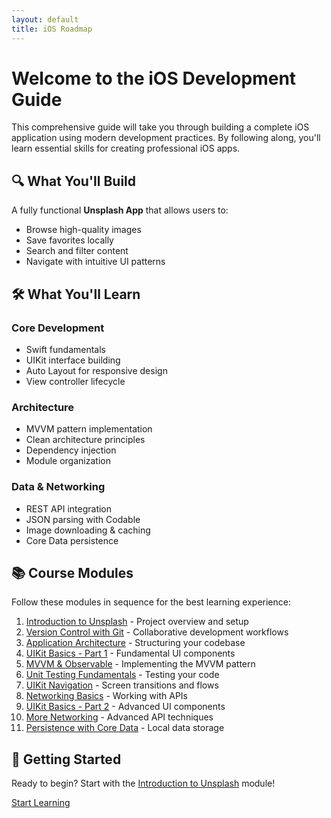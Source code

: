 ```yaml
---
layout: default
title: iOS Roadmap
---
```


# Welcome to the iOS Development Guide

This comprehensive guide will take you through building a complete iOS application using modern development practices. By following along, you'll learn essential skills for creating professional iOS apps.


## 🔍 What You'll Build


A fully functional **Unsplash App** that allows users to:
- Browse high-quality images
- Save favorites locally
- Search and filter content
- Navigate with intuitive UI patterns


## 🛠️ What You'll Learn


<div class="learning-tracks">
  <div class="track">
    <h3><i class="fas fa-code"></i> Core Development</h3>
    <ul>
      <li>Swift fundamentals</li>
      <li>UIKit interface building</li>
      <li>Auto Layout for responsive design</li>
      <li>View controller lifecycle</li>
    </ul>
  </div>


  <div class="track">
    <h3><i class="fas fa-sitemap"></i> Architecture</h3>
    <ul>
      <li>MVVM pattern implementation</li>
      <li>Clean architecture principles</li>
      <li>Dependency injection</li>
      <li>Module organization</li>
    </ul>
  </div>


  <div class="track">
    <h3><i class="fas fa-network-wired"></i> Data & Networking</h3>
    <ul>
      <li>REST API integration</li>
      <li>JSON parsing with Codable</li>
      <li>Image downloading & caching</li>
      <li>Core Data persistence</li>
    </ul>
  </div>
</div>

## 📚 Course Modules

Follow these modules in sequence for the best learning experience:

1. [Introduction to Unsplash](1/1.1-introduction.md) - Project overview and setup
2. [Version Control with Git](2/2-git.md) - Collaborative development workflows
3. [Application Architecture](3/3-app-arch.md) - Structuring your codebase
4. [UIKit Basics - Part 1](4/4-uikit.md) - Fundamental UI components
5. [MVVM & Observable](5/5-mvvm.md) - Implementing the MVVM pattern
6. [Unit Testing Fundamentals](6/6-unit-testing.md) - Testing your code
7. [UIKit Navigation](7/7.1-navigation.md) - Screen transitions and flows
8. [Networking Basics](8/8.1-networking-1.md) - Working with APIs
9. [UIKit Basics - Part 2](9/9.1-uikit.md) - Advanced UI components
10. [More Networking](10/10.1-more-networking.md) - Advanced API techniques
11. [Persistence with Core Data](11/11-persistence.md) - Local data storage

## 🚀 Getting Started

Ready to begin? Start with the [Introduction to Unsplash](1/1.1-introduction.md) module!

<div class="cta-container">
  <a href="1/1.1-introduction.md" class="cta-button">Start Learning</a>
</div>
